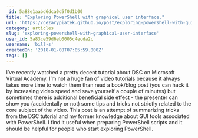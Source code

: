 ```yaml
---
_id: 5a88e1aabd6dca0d5f0d1b00
title: "Exploring PowerShell with graphical user interface."
url: 'https://cezarypiatek.github.io/post/exploring-powershell-with-gui/'
category: articles
slug: 'exploring-powershell-with-graphical-user-interface'
user_id: 5a83ce59d6eb0005c4ecda2c
username: 'bill-s'
createdOn: '2018-01-08T07:05:59.000Z'
tags: []
---
```


I’ve recently watched a pretty decent tutorial about DSC on Microsoft Virtual Academy. I’m not a huge fan of video tutorials because it always takes more time to watch them than read a book/blog post (you can hack it by increasing video speed and save yourself a couple of minutes) but sometimes there is additional beneficial side effect - the presenter can show you (accidentally or not) some tips and tricks not strictly related to the core subject of the video. This post is an attempt of summarizing tricks from the DSC tutorial and my former knowledge about GUI tools associated with PowerShell. I find it useful when preparing PowerShell scripts and it should be helpful for people who start exploring PowerShell.

